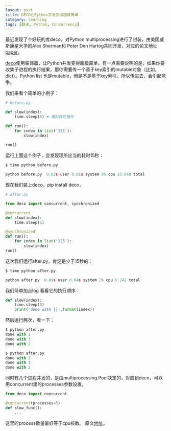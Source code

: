 ```yaml
---
layout: post
title: DECO让Python并发变得超级简单
category: learning
tags: [翻译, Python, Concurrency]
---
```


最近发现了个好玩的库deco，对Python multiprocessing进行了封装，由美国威斯康星大学的Alex Sherman和 Peter Den Hartog共同开发，对应的论文地址[paper](https://drive.google.com/a/mozilla.com/file/d/0B_olmC0u8E3gWTBmN3pydGxHdEE/view)。

[deco]( https://github.com/alex-sherman/deco)使用装饰器，让Python并发变得超级简单，有一点需要说明的是，如果你要收集子进程的执行结果，那你需要传一个基于key索引的mutable对象（比如，dict）。Python list 也是mutable，但是不是基于key索引，所以传进去，会引起竞争。

我们来看个简单的小例子：

```python
# before.py

def slow(index):
    time.sleep(5) # 模拟耗时操作

def run():
    for index in list('123'):
        slow(index)
        
run()
```

运行上面这个例子，会发现理所应当的耗时15秒：

```python
$ time python before.py

python before.py  0.02s user 0.01s system 0% cpu 15.048 total
```

现在我们装上deco，pip install deco，

```python
# after.py

from deco import concurrent, synchronized

@concurrent
def slow(index):
    time.sleep(5)

@synchronized
def run():
    for index in list('123'):
        slow(index)
run()
```

这次我们运行after.py，肯定是少于15秒的：

```python
$ time python after.py

python after.py  0.09s user 0.04s system 2% cpu 5.242 total
```

我们简单加点log 看看它的执行顺序：

```python
def slow(index):
    time.sleep(5)
    print('done with {}'.format(index))
```

然后运行两次，看一下：

```python
$ python after.py
done with 1
done with 3
done with 2

$ python after.py
done with 3
done with 1
done with 2
```

同时有几个进程并发的，是由multiprocessing.Pool决定的，对应到deco，可以用concurrent里的processes参数设置。

```python
from deco import concurrent

@concurrent(processes=5)
def slow_func():
    ...
```

这里的process数量最好等于cpu核数。
原文[地址](https://www.peterbe.com/plog/deco)。



